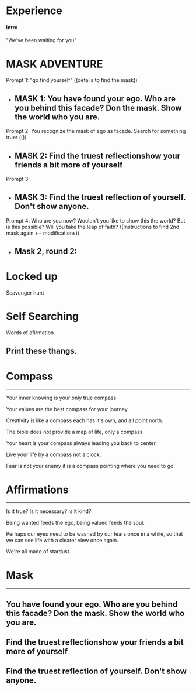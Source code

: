 # Experience

#### Intro
"We've been waiting for you"



# MASK ADVENTURE

Prompt 1: "go find yourself" ((details to find the mask))
+ ## MASK 1: You have found your ego. Who are you behind this facade? Don the mask. Show the world who you are.
Prompt 2: You recognize the mask of ego as facade.  Search for something truer (())
+ ## MASK 2: Find the truest reflectionshow your friends a bit more of yourself
Prompt 3: 
+ ## MASK 3: Find the truest reflection of yourself. Don't show anyone.
Prompt 4: Who are you now?  Wouldn't you like to show this the world? But is this possible? Will you take the leap of faith? ((Instructions to find 2nd mask again ++ modifications))
+ ## Mask 2, round 2: 



# Locked up
Scavenger hunt

# Self Searching
Words of afirmation

Print these thangs.
---------

# Compass
---

Your inner knowing is your only true compass

Your values are the best compass for your journey

Creativity is like a compass each has it's own, and all point north.

The bible does not provide a map of life, only a compass

Your heart is your compass always leading you back to center.

Live your life by a compass not a clock.

Fear is not your enemy it is a compass pointing where you need to go.


# Affirmations
---
Is it true?  Is it necessary? Is it kind?

Being wanted feeds the ego, being valued feeds the soul.

Perhaps our eyes need to be washed by our tears once in a while, so that we can see life with a clearer view once again.

We're all made of stardust.


# Mask
---
## You have found your ego. Who are you behind this facade? Don the mask. Show the world who you are.

## Find the truest reflectionshow your friends a bit more of yourself

## Find the truest reflection of yourself. Don't show anyone.